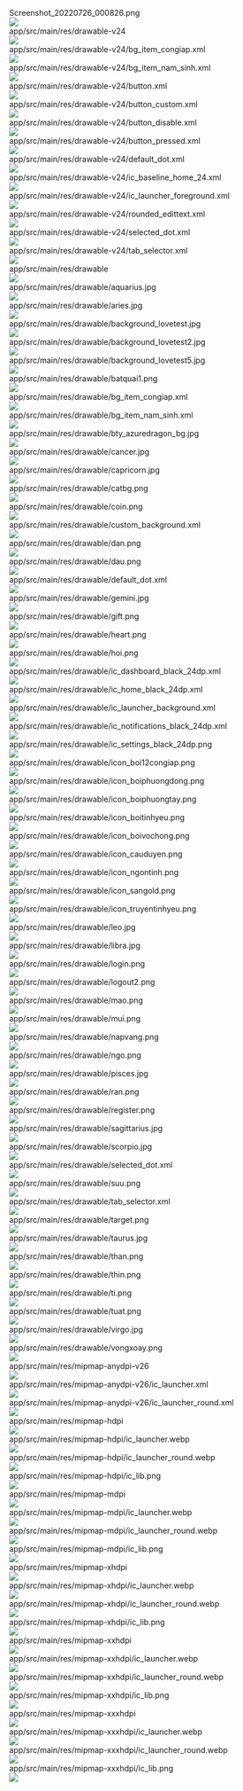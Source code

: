 Screenshot_20220726_000826.png  
<img src="https://github.com/azuredragon3000/googleconsole_boitinhyeu_lovetest_azuredragon3000/blob/master/Screenshot_20220726_000826.png" />   
app/src/main/res/drawable-v24  
<img src="https://github.com/azuredragon3000/googleconsole_boitinhyeu_lovetest_azuredragon3000/blob/master/app/src/main/res/drawable-v24" />   
app/src/main/res/drawable-v24/bg_item_congiap.xml  
<img src="https://github.com/azuredragon3000/googleconsole_boitinhyeu_lovetest_azuredragon3000/blob/master/app/src/main/res/drawable-v24/bg_item_congiap.xml" />   
app/src/main/res/drawable-v24/bg_item_nam_sinh.xml  
<img src="https://github.com/azuredragon3000/googleconsole_boitinhyeu_lovetest_azuredragon3000/blob/master/app/src/main/res/drawable-v24/bg_item_nam_sinh.xml" />   
app/src/main/res/drawable-v24/button.xml  
<img src="https://github.com/azuredragon3000/googleconsole_boitinhyeu_lovetest_azuredragon3000/blob/master/app/src/main/res/drawable-v24/button.xml" />   
app/src/main/res/drawable-v24/button_custom.xml  
<img src="https://github.com/azuredragon3000/googleconsole_boitinhyeu_lovetest_azuredragon3000/blob/master/app/src/main/res/drawable-v24/button_custom.xml" />   
app/src/main/res/drawable-v24/button_disable.xml  
<img src="https://github.com/azuredragon3000/googleconsole_boitinhyeu_lovetest_azuredragon3000/blob/master/app/src/main/res/drawable-v24/button_disable.xml" />   
app/src/main/res/drawable-v24/button_pressed.xml  
<img src="https://github.com/azuredragon3000/googleconsole_boitinhyeu_lovetest_azuredragon3000/blob/master/app/src/main/res/drawable-v24/button_pressed.xml" />   
app/src/main/res/drawable-v24/default_dot.xml  
<img src="https://github.com/azuredragon3000/googleconsole_boitinhyeu_lovetest_azuredragon3000/blob/master/app/src/main/res/drawable-v24/default_dot.xml" />   
app/src/main/res/drawable-v24/ic_baseline_home_24.xml  
<img src="https://github.com/azuredragon3000/googleconsole_boitinhyeu_lovetest_azuredragon3000/blob/master/app/src/main/res/drawable-v24/ic_baseline_home_24.xml" />   
app/src/main/res/drawable-v24/ic_launcher_foreground.xml  
<img src="https://github.com/azuredragon3000/googleconsole_boitinhyeu_lovetest_azuredragon3000/blob/master/app/src/main/res/drawable-v24/ic_launcher_foreground.xml" />   
app/src/main/res/drawable-v24/rounded_edittext.xml  
<img src="https://github.com/azuredragon3000/googleconsole_boitinhyeu_lovetest_azuredragon3000/blob/master/app/src/main/res/drawable-v24/rounded_edittext.xml" />   
app/src/main/res/drawable-v24/selected_dot.xml  
<img src="https://github.com/azuredragon3000/googleconsole_boitinhyeu_lovetest_azuredragon3000/blob/master/app/src/main/res/drawable-v24/selected_dot.xml" />   
app/src/main/res/drawable-v24/tab_selector.xml  
<img src="https://github.com/azuredragon3000/googleconsole_boitinhyeu_lovetest_azuredragon3000/blob/master/app/src/main/res/drawable-v24/tab_selector.xml" />   
app/src/main/res/drawable  
<img src="https://github.com/azuredragon3000/googleconsole_boitinhyeu_lovetest_azuredragon3000/blob/master/app/src/main/res/drawable" />   
app/src/main/res/drawable/aquarius.jpg  
<img src="https://github.com/azuredragon3000/googleconsole_boitinhyeu_lovetest_azuredragon3000/blob/master/app/src/main/res/drawable/aquarius.jpg" />   
app/src/main/res/drawable/aries.jpg  
<img src="https://github.com/azuredragon3000/googleconsole_boitinhyeu_lovetest_azuredragon3000/blob/master/app/src/main/res/drawable/aries.jpg" />   
app/src/main/res/drawable/background_lovetest.jpg  
<img src="https://github.com/azuredragon3000/googleconsole_boitinhyeu_lovetest_azuredragon3000/blob/master/app/src/main/res/drawable/background_lovetest.jpg" />   
app/src/main/res/drawable/background_lovetest2.jpg  
<img src="https://github.com/azuredragon3000/googleconsole_boitinhyeu_lovetest_azuredragon3000/blob/master/app/src/main/res/drawable/background_lovetest2.jpg" />   
app/src/main/res/drawable/background_lovetest5.jpg  
<img src="https://github.com/azuredragon3000/googleconsole_boitinhyeu_lovetest_azuredragon3000/blob/master/app/src/main/res/drawable/background_lovetest5.jpg" />   
app/src/main/res/drawable/batquai1.png  
<img src="https://github.com/azuredragon3000/googleconsole_boitinhyeu_lovetest_azuredragon3000/blob/master/app/src/main/res/drawable/batquai1.png" />   
app/src/main/res/drawable/bg_item_congiap.xml  
<img src="https://github.com/azuredragon3000/googleconsole_boitinhyeu_lovetest_azuredragon3000/blob/master/app/src/main/res/drawable/bg_item_congiap.xml" />   
app/src/main/res/drawable/bg_item_nam_sinh.xml  
<img src="https://github.com/azuredragon3000/googleconsole_boitinhyeu_lovetest_azuredragon3000/blob/master/app/src/main/res/drawable/bg_item_nam_sinh.xml" />   
app/src/main/res/drawable/bty_azuredragon_bg.jpg  
<img src="https://github.com/azuredragon3000/googleconsole_boitinhyeu_lovetest_azuredragon3000/blob/master/app/src/main/res/drawable/bty_azuredragon_bg.jpg" />   
app/src/main/res/drawable/cancer.jpg  
<img src="https://github.com/azuredragon3000/googleconsole_boitinhyeu_lovetest_azuredragon3000/blob/master/app/src/main/res/drawable/cancer.jpg" />   
app/src/main/res/drawable/capricorn.jpg  
<img src="https://github.com/azuredragon3000/googleconsole_boitinhyeu_lovetest_azuredragon3000/blob/master/app/src/main/res/drawable/capricorn.jpg" />   
app/src/main/res/drawable/catbg.png  
<img src="https://github.com/azuredragon3000/googleconsole_boitinhyeu_lovetest_azuredragon3000/blob/master/app/src/main/res/drawable/catbg.png" />   
app/src/main/res/drawable/coin.png  
<img src="https://github.com/azuredragon3000/googleconsole_boitinhyeu_lovetest_azuredragon3000/blob/master/app/src/main/res/drawable/coin.png" />   
app/src/main/res/drawable/custom_background.xml  
<img src="https://github.com/azuredragon3000/googleconsole_boitinhyeu_lovetest_azuredragon3000/blob/master/app/src/main/res/drawable/custom_background.xml" />   
app/src/main/res/drawable/dan.png  
<img src="https://github.com/azuredragon3000/googleconsole_boitinhyeu_lovetest_azuredragon3000/blob/master/app/src/main/res/drawable/dan.png" />   
app/src/main/res/drawable/dau.png  
<img src="https://github.com/azuredragon3000/googleconsole_boitinhyeu_lovetest_azuredragon3000/blob/master/app/src/main/res/drawable/dau.png" />   
app/src/main/res/drawable/default_dot.xml  
<img src="https://github.com/azuredragon3000/googleconsole_boitinhyeu_lovetest_azuredragon3000/blob/master/app/src/main/res/drawable/default_dot.xml" />   
app/src/main/res/drawable/gemini.jpg  
<img src="https://github.com/azuredragon3000/googleconsole_boitinhyeu_lovetest_azuredragon3000/blob/master/app/src/main/res/drawable/gemini.jpg" />   
app/src/main/res/drawable/gift.png  
<img src="https://github.com/azuredragon3000/googleconsole_boitinhyeu_lovetest_azuredragon3000/blob/master/app/src/main/res/drawable/gift.png" />   
app/src/main/res/drawable/heart.png  
<img src="https://github.com/azuredragon3000/googleconsole_boitinhyeu_lovetest_azuredragon3000/blob/master/app/src/main/res/drawable/heart.png" />   
app/src/main/res/drawable/hoi.png  
<img src="https://github.com/azuredragon3000/googleconsole_boitinhyeu_lovetest_azuredragon3000/blob/master/app/src/main/res/drawable/hoi.png" />   
app/src/main/res/drawable/ic_dashboard_black_24dp.xml  
<img src="https://github.com/azuredragon3000/googleconsole_boitinhyeu_lovetest_azuredragon3000/blob/master/app/src/main/res/drawable/ic_dashboard_black_24dp.xml" />   
app/src/main/res/drawable/ic_home_black_24dp.xml  
<img src="https://github.com/azuredragon3000/googleconsole_boitinhyeu_lovetest_azuredragon3000/blob/master/app/src/main/res/drawable/ic_home_black_24dp.xml" />   
app/src/main/res/drawable/ic_launcher_background.xml  
<img src="https://github.com/azuredragon3000/googleconsole_boitinhyeu_lovetest_azuredragon3000/blob/master/app/src/main/res/drawable/ic_launcher_background.xml" />   
app/src/main/res/drawable/ic_notifications_black_24dp.xml  
<img src="https://github.com/azuredragon3000/googleconsole_boitinhyeu_lovetest_azuredragon3000/blob/master/app/src/main/res/drawable/ic_notifications_black_24dp.xml" />   
app/src/main/res/drawable/ic_settings_black_24dp.png  
<img src="https://github.com/azuredragon3000/googleconsole_boitinhyeu_lovetest_azuredragon3000/blob/master/app/src/main/res/drawable/ic_settings_black_24dp.png" />   
app/src/main/res/drawable/icon_boi12congiap.png  
<img src="https://github.com/azuredragon3000/googleconsole_boitinhyeu_lovetest_azuredragon3000/blob/master/app/src/main/res/drawable/icon_boi12congiap.png" />   
app/src/main/res/drawable/icon_boiphuongdong.png  
<img src="https://github.com/azuredragon3000/googleconsole_boitinhyeu_lovetest_azuredragon3000/blob/master/app/src/main/res/drawable/icon_boiphuongdong.png" />   
app/src/main/res/drawable/icon_boiphuongtay.png  
<img src="https://github.com/azuredragon3000/googleconsole_boitinhyeu_lovetest_azuredragon3000/blob/master/app/src/main/res/drawable/icon_boiphuongtay.png" />   
app/src/main/res/drawable/icon_boitinhyeu.png  
<img src="https://github.com/azuredragon3000/googleconsole_boitinhyeu_lovetest_azuredragon3000/blob/master/app/src/main/res/drawable/icon_boitinhyeu.png" />   
app/src/main/res/drawable/icon_boivochong.png  
<img src="https://github.com/azuredragon3000/googleconsole_boitinhyeu_lovetest_azuredragon3000/blob/master/app/src/main/res/drawable/icon_boivochong.png" />   
app/src/main/res/drawable/icon_cauduyen.png  
<img src="https://github.com/azuredragon3000/googleconsole_boitinhyeu_lovetest_azuredragon3000/blob/master/app/src/main/res/drawable/icon_cauduyen.png" />   
app/src/main/res/drawable/icon_ngontinh.png  
<img src="https://github.com/azuredragon3000/googleconsole_boitinhyeu_lovetest_azuredragon3000/blob/master/app/src/main/res/drawable/icon_ngontinh.png" />   
app/src/main/res/drawable/icon_sangold.png  
<img src="https://github.com/azuredragon3000/googleconsole_boitinhyeu_lovetest_azuredragon3000/blob/master/app/src/main/res/drawable/icon_sangold.png" />   
app/src/main/res/drawable/icon_truyentinhyeu.png  
<img src="https://github.com/azuredragon3000/googleconsole_boitinhyeu_lovetest_azuredragon3000/blob/master/app/src/main/res/drawable/icon_truyentinhyeu.png" />   
app/src/main/res/drawable/leo.jpg  
<img src="https://github.com/azuredragon3000/googleconsole_boitinhyeu_lovetest_azuredragon3000/blob/master/app/src/main/res/drawable/leo.jpg" />   
app/src/main/res/drawable/libra.jpg  
<img src="https://github.com/azuredragon3000/googleconsole_boitinhyeu_lovetest_azuredragon3000/blob/master/app/src/main/res/drawable/libra.jpg" />   
app/src/main/res/drawable/login.png  
<img src="https://github.com/azuredragon3000/googleconsole_boitinhyeu_lovetest_azuredragon3000/blob/master/app/src/main/res/drawable/login.png" />   
app/src/main/res/drawable/logout2.png  
<img src="https://github.com/azuredragon3000/googleconsole_boitinhyeu_lovetest_azuredragon3000/blob/master/app/src/main/res/drawable/logout2.png" />   
app/src/main/res/drawable/mao.png  
<img src="https://github.com/azuredragon3000/googleconsole_boitinhyeu_lovetest_azuredragon3000/blob/master/app/src/main/res/drawable/mao.png" />   
app/src/main/res/drawable/mui.png  
<img src="https://github.com/azuredragon3000/googleconsole_boitinhyeu_lovetest_azuredragon3000/blob/master/app/src/main/res/drawable/mui.png" />   
app/src/main/res/drawable/napvang.png  
<img src="https://github.com/azuredragon3000/googleconsole_boitinhyeu_lovetest_azuredragon3000/blob/master/app/src/main/res/drawable/napvang.png" />   
app/src/main/res/drawable/ngo.png  
<img src="https://github.com/azuredragon3000/googleconsole_boitinhyeu_lovetest_azuredragon3000/blob/master/app/src/main/res/drawable/ngo.png" />   
app/src/main/res/drawable/pisces.jpg  
<img src="https://github.com/azuredragon3000/googleconsole_boitinhyeu_lovetest_azuredragon3000/blob/master/app/src/main/res/drawable/pisces.jpg" />   
app/src/main/res/drawable/ran.png  
<img src="https://github.com/azuredragon3000/googleconsole_boitinhyeu_lovetest_azuredragon3000/blob/master/app/src/main/res/drawable/ran.png" />   
app/src/main/res/drawable/register.png  
<img src="https://github.com/azuredragon3000/googleconsole_boitinhyeu_lovetest_azuredragon3000/blob/master/app/src/main/res/drawable/register.png" />   
app/src/main/res/drawable/sagittarius.jpg  
<img src="https://github.com/azuredragon3000/googleconsole_boitinhyeu_lovetest_azuredragon3000/blob/master/app/src/main/res/drawable/sagittarius.jpg" />   
app/src/main/res/drawable/scorpio.jpg  
<img src="https://github.com/azuredragon3000/googleconsole_boitinhyeu_lovetest_azuredragon3000/blob/master/app/src/main/res/drawable/scorpio.jpg" />   
app/src/main/res/drawable/selected_dot.xml  
<img src="https://github.com/azuredragon3000/googleconsole_boitinhyeu_lovetest_azuredragon3000/blob/master/app/src/main/res/drawable/selected_dot.xml" />   
app/src/main/res/drawable/suu.png  
<img src="https://github.com/azuredragon3000/googleconsole_boitinhyeu_lovetest_azuredragon3000/blob/master/app/src/main/res/drawable/suu.png" />   
app/src/main/res/drawable/tab_selector.xml  
<img src="https://github.com/azuredragon3000/googleconsole_boitinhyeu_lovetest_azuredragon3000/blob/master/app/src/main/res/drawable/tab_selector.xml" />   
app/src/main/res/drawable/target.png  
<img src="https://github.com/azuredragon3000/googleconsole_boitinhyeu_lovetest_azuredragon3000/blob/master/app/src/main/res/drawable/target.png" />   
app/src/main/res/drawable/taurus.jpg  
<img src="https://github.com/azuredragon3000/googleconsole_boitinhyeu_lovetest_azuredragon3000/blob/master/app/src/main/res/drawable/taurus.jpg" />   
app/src/main/res/drawable/than.png  
<img src="https://github.com/azuredragon3000/googleconsole_boitinhyeu_lovetest_azuredragon3000/blob/master/app/src/main/res/drawable/than.png" />   
app/src/main/res/drawable/thin.png  
<img src="https://github.com/azuredragon3000/googleconsole_boitinhyeu_lovetest_azuredragon3000/blob/master/app/src/main/res/drawable/thin.png" />   
app/src/main/res/drawable/ti.png  
<img src="https://github.com/azuredragon3000/googleconsole_boitinhyeu_lovetest_azuredragon3000/blob/master/app/src/main/res/drawable/ti.png" />   
app/src/main/res/drawable/tuat.png  
<img src="https://github.com/azuredragon3000/googleconsole_boitinhyeu_lovetest_azuredragon3000/blob/master/app/src/main/res/drawable/tuat.png" />   
app/src/main/res/drawable/virgo.jpg  
<img src="https://github.com/azuredragon3000/googleconsole_boitinhyeu_lovetest_azuredragon3000/blob/master/app/src/main/res/drawable/virgo.jpg" />   
app/src/main/res/drawable/vongxoay.png  
<img src="https://github.com/azuredragon3000/googleconsole_boitinhyeu_lovetest_azuredragon3000/blob/master/app/src/main/res/drawable/vongxoay.png" />   
app/src/main/res/mipmap-anydpi-v26  
<img src="https://github.com/azuredragon3000/googleconsole_boitinhyeu_lovetest_azuredragon3000/blob/master/app/src/main/res/mipmap-anydpi-v26" />   
app/src/main/res/mipmap-anydpi-v26/ic_launcher.xml  
<img src="https://github.com/azuredragon3000/googleconsole_boitinhyeu_lovetest_azuredragon3000/blob/master/app/src/main/res/mipmap-anydpi-v26/ic_launcher.xml" />   
app/src/main/res/mipmap-anydpi-v26/ic_launcher_round.xml  
<img src="https://github.com/azuredragon3000/googleconsole_boitinhyeu_lovetest_azuredragon3000/blob/master/app/src/main/res/mipmap-anydpi-v26/ic_launcher_round.xml" />   
app/src/main/res/mipmap-hdpi  
<img src="https://github.com/azuredragon3000/googleconsole_boitinhyeu_lovetest_azuredragon3000/blob/master/app/src/main/res/mipmap-hdpi" />   
app/src/main/res/mipmap-hdpi/ic_launcher.webp  
<img src="https://github.com/azuredragon3000/googleconsole_boitinhyeu_lovetest_azuredragon3000/blob/master/app/src/main/res/mipmap-hdpi/ic_launcher.webp" />   
app/src/main/res/mipmap-hdpi/ic_launcher_round.webp  
<img src="https://github.com/azuredragon3000/googleconsole_boitinhyeu_lovetest_azuredragon3000/blob/master/app/src/main/res/mipmap-hdpi/ic_launcher_round.webp" />   
app/src/main/res/mipmap-hdpi/ic_lib.png  
<img src="https://github.com/azuredragon3000/googleconsole_boitinhyeu_lovetest_azuredragon3000/blob/master/app/src/main/res/mipmap-hdpi/ic_lib.png" />   
app/src/main/res/mipmap-mdpi  
<img src="https://github.com/azuredragon3000/googleconsole_boitinhyeu_lovetest_azuredragon3000/blob/master/app/src/main/res/mipmap-mdpi" />   
app/src/main/res/mipmap-mdpi/ic_launcher.webp  
<img src="https://github.com/azuredragon3000/googleconsole_boitinhyeu_lovetest_azuredragon3000/blob/master/app/src/main/res/mipmap-mdpi/ic_launcher.webp" />   
app/src/main/res/mipmap-mdpi/ic_launcher_round.webp  
<img src="https://github.com/azuredragon3000/googleconsole_boitinhyeu_lovetest_azuredragon3000/blob/master/app/src/main/res/mipmap-mdpi/ic_launcher_round.webp" />   
app/src/main/res/mipmap-mdpi/ic_lib.png  
<img src="https://github.com/azuredragon3000/googleconsole_boitinhyeu_lovetest_azuredragon3000/blob/master/app/src/main/res/mipmap-mdpi/ic_lib.png" />   
app/src/main/res/mipmap-xhdpi  
<img src="https://github.com/azuredragon3000/googleconsole_boitinhyeu_lovetest_azuredragon3000/blob/master/app/src/main/res/mipmap-xhdpi" />   
app/src/main/res/mipmap-xhdpi/ic_launcher.webp  
<img src="https://github.com/azuredragon3000/googleconsole_boitinhyeu_lovetest_azuredragon3000/blob/master/app/src/main/res/mipmap-xhdpi/ic_launcher.webp" />   
app/src/main/res/mipmap-xhdpi/ic_launcher_round.webp  
<img src="https://github.com/azuredragon3000/googleconsole_boitinhyeu_lovetest_azuredragon3000/blob/master/app/src/main/res/mipmap-xhdpi/ic_launcher_round.webp" />   
app/src/main/res/mipmap-xhdpi/ic_lib.png  
<img src="https://github.com/azuredragon3000/googleconsole_boitinhyeu_lovetest_azuredragon3000/blob/master/app/src/main/res/mipmap-xhdpi/ic_lib.png" />   
app/src/main/res/mipmap-xxhdpi  
<img src="https://github.com/azuredragon3000/googleconsole_boitinhyeu_lovetest_azuredragon3000/blob/master/app/src/main/res/mipmap-xxhdpi" />   
app/src/main/res/mipmap-xxhdpi/ic_launcher.webp  
<img src="https://github.com/azuredragon3000/googleconsole_boitinhyeu_lovetest_azuredragon3000/blob/master/app/src/main/res/mipmap-xxhdpi/ic_launcher.webp" />   
app/src/main/res/mipmap-xxhdpi/ic_launcher_round.webp  
<img src="https://github.com/azuredragon3000/googleconsole_boitinhyeu_lovetest_azuredragon3000/blob/master/app/src/main/res/mipmap-xxhdpi/ic_launcher_round.webp" />   
app/src/main/res/mipmap-xxhdpi/ic_lib.png  
<img src="https://github.com/azuredragon3000/googleconsole_boitinhyeu_lovetest_azuredragon3000/blob/master/app/src/main/res/mipmap-xxhdpi/ic_lib.png" />   
app/src/main/res/mipmap-xxxhdpi  
<img src="https://github.com/azuredragon3000/googleconsole_boitinhyeu_lovetest_azuredragon3000/blob/master/app/src/main/res/mipmap-xxxhdpi" />   
app/src/main/res/mipmap-xxxhdpi/ic_launcher.webp  
<img src="https://github.com/azuredragon3000/googleconsole_boitinhyeu_lovetest_azuredragon3000/blob/master/app/src/main/res/mipmap-xxxhdpi/ic_launcher.webp" />   
app/src/main/res/mipmap-xxxhdpi/ic_launcher_round.webp  
<img src="https://github.com/azuredragon3000/googleconsole_boitinhyeu_lovetest_azuredragon3000/blob/master/app/src/main/res/mipmap-xxxhdpi/ic_launcher_round.webp" />   
app/src/main/res/mipmap-xxxhdpi/ic_lib.png  
<img src="https://github.com/azuredragon3000/googleconsole_boitinhyeu_lovetest_azuredragon3000/blob/master/app/src/main/res/mipmap-xxxhdpi/ic_lib.png" />   
